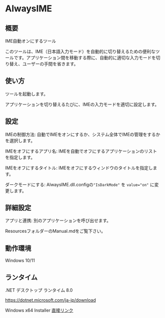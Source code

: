 # AlwaysIME

## 概要

IME自動オンにするツール

このツールは、IME（日本語入力モード）を自動的に切り替えるための便利なツールです。アプリケーション間を移動する際に、自動的に適切な入力モードを切り替え、ユーザーの手間を省きます。

## 使い方

ツールを起動します。

アプリケーションを切り替えるたびに、IMEの入力モードを適切に設定します。

## 設定

IMEの制御方法: 自動でIMEをオンにするか、システム全体でIMEの管理をするかを選択します。

IMEをオフにするアプリ名: IMEを自動でオフにするアプリケーションのリストを指定します。

IMEをオフにするタイトル: IMEをオフにするウィンドウのタイトルを指定します。

ダークモードにする: AlwaysIME.dll.configの```"IsDarkMode"``` を ```value="on"``` に変更します。

## 詳細設定

アプリと連携: 別のアプリケーションを呼び出せます。

ResourcesフォルダーのManual.mdをご覧下さい。

## 動作環境

Windows 10/11

## ランタイム

.NET デスクトップ ランタイム 8.0

https://dotnet.microsoft.com/ja-jp/download

Windows x64 Installer [直接リンク](https://download.visualstudio.microsoft.com/download/pr/e91876a9-1760-42cb-a6f4-97c57e9cca52/b433fcf4768929539f17e1908cb315bf/aspnetcore-runtime-8.0.3-win-x64.exe)
